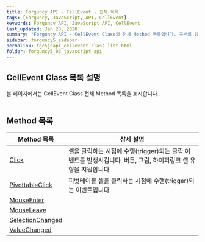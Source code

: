 ```yaml
---
title: Forguncy API - CellEvent - 전체 목록
tags: [Forguncy, JavaScript, API, CellEvent]
keywords: Forguncy API, JavaScript API, CellEvent
last_updated: Jan 20, 2020
summary: "Forguncy API - CellEvent Class의 전체 Method 목록입니다. 구분의 링크를 클릭하시면 세부 페이지 내용을 보실 수 있습니다."
sidebar: forguncy5_sidebar
permalink: fgc5jsapi_cellevent-class-list.html
folder: forguncy5_03_javascript_api
---
```


## CellEvent Class 목록 설명
본 페이지에서는 CellEvent Class 전체 Method 목록을 표시합니다.
<br /><br />

## Method 목록

| Method 목록 | 상세 설명 |
| --- | --- |
| [Click](fgc5jsapi_cellevent-class-click.html) | 셀을 클릭하는 시점에 수행(trigger)되는 클릭 이벤트를 발생시킵니다. 버튼, 그림, 하이퍼링크 셀 유형을 지원합니다. |
| [PivottableClick](fgc5jsapi_cellevent-class-pivottableclick.html) | 피벗테이블 셀을 클릭하는 시점에 수행(trigger)되는 이벤트입니다. |
| [MouseEnter](fgc5jsapi_cellevent-class-mouseenter.html) | |
| [MouseLeave](fgc5jsapi_cellevent-class-mouseleave.html) | |
| [SelectionChanged](fgc5jsapi_cellevent-class-selectionchanged.html) | |
| [ValueChanged](fgc5jsapi_cellevent-class-valuechanged.html) | |

<br /><br />